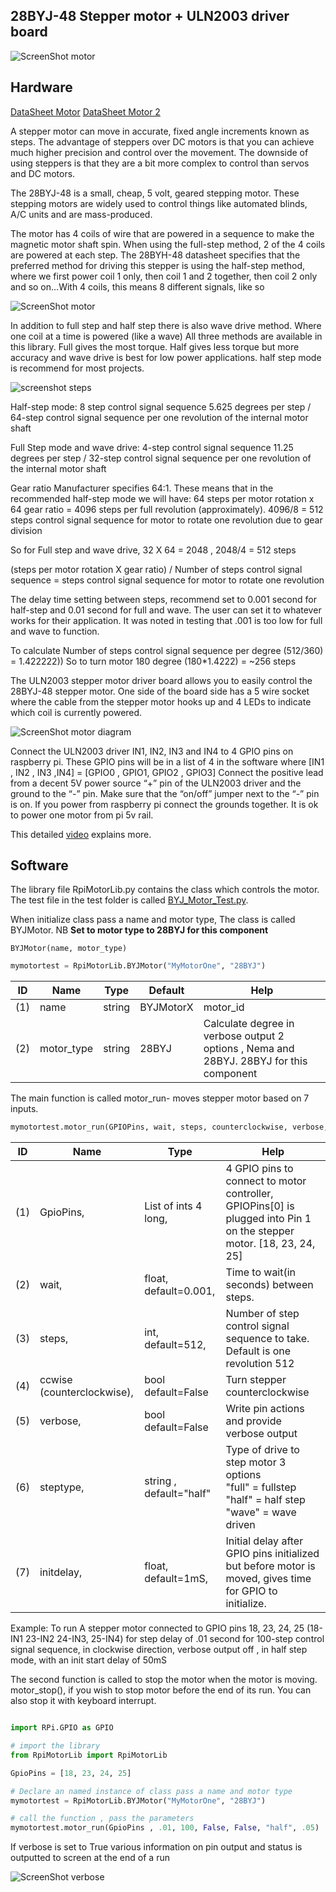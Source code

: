 28BYJ-48 Stepper motor + ULN2003 driver board
---------------------------------------

![ScreenShot motor](https://raw.githubusercontent.com/gavinlyonsrepo/RpiMotorLib/master/extra/images/28BYJ.jpg)


Hardware
------------------------------------

[DataSheet Motor](http://robocraft.ru/files/datasheet/28BYJ-48.pdf)
[DataSheet Motor 2](https://www.bitsbox.co.uk/data/motor/Stepper.pdf)

A stepper motor can move in accurate, fixed angle increments known as steps.
The advantage of steppers over DC motors is that you can achieve much higher
precision and control over the movement. The downside of using steppers is that they are a bit more complex to
control than servos and DC motors.

The 28BYJ-48 is a small, cheap, 5 volt, geared stepping motor.
These stepping motors are widely used to control things like automated blinds,
A/C units and are mass-produced.

The motor has 4 coils of wire that are powered in a sequence to make the magnetic motor shaft spin.
When using the full-step method, 2 of the 4 coils are powered at each step.
The 28BYH-48 datasheet specifies that the preferred method for driving this stepper is using the half-step method,
where we first power coil 1 only, then coil 1 and 2 together, then coil 2 only and so on…With 4 coils,
this means 8 different signals, like so

![ScreenShot motor ](https://raw.githubusercontent.com/gavinlyonsrepo/RpiMotorLib/master/extra/images/figure.jpg)

In addition to full step and half step there is also wave drive method.
Where one coil at a time is powered (like a wave)
All three methods are available in this library.
Full gives the most torque. Half gives less torque but more accuracy
and wave drive is best for low power applications. half step mode is recommend
for most projects.

![screenshot steps](https://raw.githubusercontent.com/gavinlyonsrepo/RpiMotorLib/master/extra/images/figure3.jpg)

Half-step mode: 8 step control signal sequence
5.625 degrees per step / 64-step control signal sequence per one revolution of the internal motor shaft

Full Step mode and wave drive: 4-step control signal sequence 11.25 degrees per step
/ 32-step control signal sequence per one revolution of the internal motor shaft

Gear ratio	Manufacturer specifies 64:1.
These means that in the recommended half-step mode we will have:
64 steps per motor rotation x 64 gear ratio = 4096 steps per full revolution (approximately).
4096/8 =  512 steps control signal sequence for motor to rotate one revolution due to gear division

So for Full step and wave drive,
32 X 64 = 2048 , 2048/4 = 512 steps

(steps per motor rotation X gear ratio) / Number of steps control signal sequence = steps control signal sequence for motor to rotate one revolution

The delay time setting between steps, recommend set to 0.001 second for half-step and 0.01 second
for full and wave. The user can set it to whatever works for their application. It was noted in testing
that .001 is too low for full and wave to function.

To calculate Number of steps control signal sequence per degree (512/360) = 1.422222))
So to turn motor 180 degree (180*1.4222) = ~256 steps

The ULN2003 stepper motor driver board allows you to easily control the 28BYJ-48 stepper motor.
One side of the board side has a 5 wire socket where the cable from the stepper motor hooks up
and 4 LEDs to indicate which coil is currently powered.

![ScreenShot motor diagram](https://raw.githubusercontent.com/gavinlyonsrepo/RpiMotorLib/master/extra/images/figure2.jpg)

Connect the ULN2003 driver IN1, IN2, IN3 and IN4 to 4 GPIO pins on raspberry pi.
These GPIO pins will be in a list of 4 in the software where [IN1 , IN2 , IN3 ,IN4] = [GPIO0 , GPIO1, GPIO2 , GPIO3]
Connect the positive lead from a decent 5V power source “+” pin of the ULN2003 driver and the ground to the “-” pin.
Make sure that the “on/off” jumper next to the “-” pin is on.
If you power from raspberry pi connect the grounds together.
It is ok to power one motor from pi 5v rail.

This detailed [video](https://www.youtube.com/watch?v=B86nqDRskVU) explains more.

Software
--------------------------------------------

The library file RpiMotorLib.py contains the class which controls
the motor. The test file in the test folder is called [BYJ_Motor_Test.py](https://github.com/gavinlyonsrepo/RpiMotorLib/blob/master/test/BYJ_Motor_Test.py).

When initialize class pass a name and motor type, The class is called BYJMotor.
NB **Set to motor type to 28BYJ for this component** 

`BYJMotor(name, motor_type)`

```python
mymotortest = RpiMotorLib.BYJMotor("MyMotorOne", "28BYJ")
```

| ID  | Name   | Type  | Default | Help  |
| ------|-------|----| --- | --- |
| (1) | name       | string | BYJMotorX | motor_id    |
| (2) | motor_type | string | 28BYJ     | Calculate degree in verbose output 2 options , Nema and 28BYJ. 28BYJ for this component |

The main function is called motor_run- moves stepper motor based on 7 inputs.

```python
mymotortest.motor_run(GPIOPins, wait, steps, counterclockwise, verbose, steptype, initdelay)
```

| ID  | Name  | Type | Help |
|-----|------|-------|------|
| (1) | GpioPins,                  | List of ints 4 long,         | 4 GPIO pins to connect to motor controller,  GPIOPins[0] is plugged into Pin 1 on the stepper motor. [18, 23, 24, 25]  |
| (2) | wait,                      | float, default=0.001,        | Time to wait(in seconds) between steps.    |
| (3) | steps,                     | int, default=512,            | Number of step control signal sequence to take. Default is one revolution 512     |
| (4) | ccwise (counterclockwise), | bool default=False           | Turn stepper counterclockwise     |
| (5) | verbose,                   | bool default=False | Write pin actions and provide verbose output      |
| (6) | steptype,                  | string , default="half"        | Type of drive to step motor 3 options <br> "full" = fullstep <br> "half" = half step <br> "wave" = wave driven|
| (7) | initdelay,                 | float, default=1mS,          | Initial delay after GPIO pins initialized but before motor is moved, gives time for GPIO to initialize.  |

Example: To run A stepper motor connected to GPIO pins 18, 23, 24, 25
(18-IN1 23-IN2 24-IN3, 25-IN4)
for step delay of .01 second for 100-step control signal sequence, in clockwise direction,
verbose output off , in half step mode, with an init start delay of 50mS

The second function is called to stop the motor when the motor is moving.
motor_stop(), if you wish to stop motor before the end of its run. You can also stop it with keyboard interrupt.

```python

import RPi.GPIO as GPIO

# import the library
from RpiMotorLib import RpiMotorLib

GpioPins = [18, 23, 24, 25]

# Declare an named instance of class pass a name and motor type
mymotortest = RpiMotorLib.BYJMotor("MyMotorOne", "28BYJ")

# call the function , pass the parameters
mymotortest.motor_run(GpioPins , .01, 100, False, False, "half", .05)

```

If verbose is set to True various information on pin output and status is outputted to screen at the end of a run

![ScreenShot verbose](https://raw.githubusercontent.com/gavinlyonsrepo/RpiMotorLib/master/extra/images/screenshot/Verbose_output_run.jpg)
